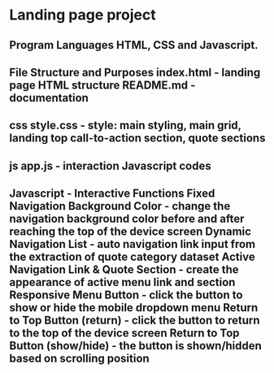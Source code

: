 # Landing page project

## Program Languages HTML, CSS and Javascript.

## File Structure and Purposes index.html - landing page HTML structure README.md - documentation

## css style.css - style: main styling, main grid, landing top call-to-action section, quote sections

## js app.js - interaction Javascript codes

## Javascript - Interactive Functions Fixed Navigation Background Color - change the navigation background color before and after reaching the top of the device screen Dynamic Navigation List - auto navigation link input from the extraction of quote category dataset Active Navigation Link & Quote Section - create the appearance of active menu link and section Responsive Menu Button - click the button to show or hide the mobile dropdown menu Return to Top Button (return) - click the button to return to the top of the device screen Return to Top Button (show/hide) - the button is shown/hidden based on scrolling position
